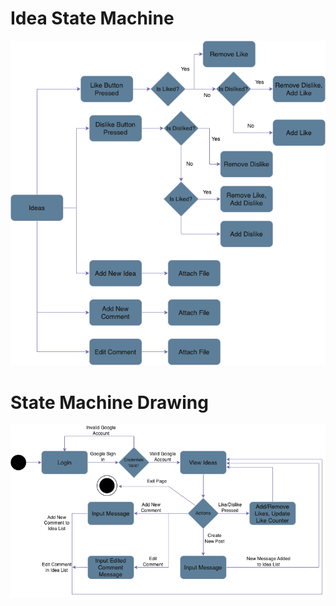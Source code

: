 # Idea State Machine

![Idea State Machine Diagram](diagrams/phase3Diagrams/ideaStateDrawing.png)

# State Machine Drawing

![State Machine Drawing](diagrams/phase3Diagrams/stateMachineDrawing.png)